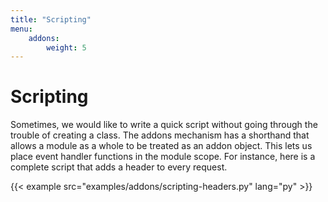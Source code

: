 ```yaml
---
title: "Scripting"
menu:
    addons:
        weight: 5
---
```


# Scripting

Sometimes, we would like to write a quick script without going through the
trouble of creating a class. The addons mechanism has a shorthand that allows a
module as a whole to be treated as an addon object. This lets us place event
handler functions in the module scope. For instance, here is a complete script
that adds a header to every request.


{{< example src="examples/addons/scripting-headers.py" lang="py" >}}

